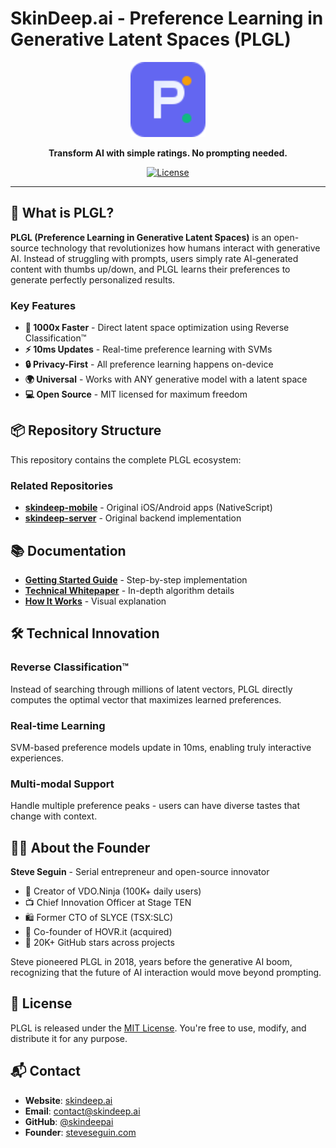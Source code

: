 # SkinDeep.ai - Preference Learning in Generative Latent Spaces (PLGL)

<p align="center">
  <img src="https://raw.githubusercontent.com/skindeepai/website/refs/heads/main/favicon-simple.svg" alt="PLGL Logo" width="120" height="120">
</p>

<p align="center">
  <strong>Transform AI with simple ratings. No prompting needed.</strong>
</p>

<p align="center">
  <a href="https://github.com/skindeepai/plgl/blob/main/LICENSE"><img src="https://img.shields.io/badge/license-MIT-blue.svg" alt="License"></a>
</p>

---

## 🎯 What is PLGL?

**PLGL (Preference Learning in Generative Latent Spaces)** is an open-source technology that revolutionizes how humans interact with generative AI. Instead of struggling with prompts, users simply rate AI-generated content with thumbs up/down, and PLGL learns their preferences to generate perfectly personalized results.

### Key Features

- **🚀 1000x Faster** - Direct latent space optimization using Reverse Classification™
- **⚡ 10ms Updates** - Real-time preference learning with SVMs
- **🔒 Privacy-First** - All preference learning happens on-device
- **🌍 Universal** - Works with ANY generative model with a latent space
- **💻 Open Source** - MIT licensed for maximum freedom

## 📦 Repository Structure

This repository contains the complete PLGL ecosystem:

### Related Repositories

- **[skindeep-mobile](https://github.com/skindeepai/skindeep-mobile)** - Original iOS/Android apps (NativeScript)
- **[skindeep-server](https://github.com/skindeepai/skindeep-server)** - Original backend implementation

## 📚 Documentation

- **[Getting Started Guide](https://skindeep.ai/getting-started.html)** - Step-by-step implementation
- **[Technical Whitepaper](https://skindeep.ai/whitepaper.html)** - In-depth algorithm details
- **[How It Works](https://skindeep.ai/how-it-works.html)** - Visual explanation

## 🛠️ Technical Innovation

### Reverse Classification™
Instead of searching through millions of latent vectors, PLGL directly computes the optimal vector that maximizes learned preferences.

### Real-time Learning
SVM-based preference models update in 10ms, enabling truly interactive experiences.

### Multi-modal Support
Handle multiple preference peaks - users can have diverse tastes that change with context.

## 👨‍💻 About the Founder

**Steve Seguin** - Serial entrepreneur and open-source innovator

- 🎥 Creator of VDO.Ninja (100K+ daily users)
- 📺 Chief Innovation Officer at Stage TEN
- 🛍️ Former CTO of SLYCE (TSX:SLC)
- 🎯 Co-founder of HOVR.it (acquired)
- 🌟 20K+ GitHub stars across projects

Steve pioneered PLGL in 2018, years before the generative AI boom, recognizing that the future of AI interaction would move beyond prompting.

## 📄 License

PLGL is released under the [MIT License](LICENSE). You're free to use, modify, and distribute it for any purpose.

## 📬 Contact

- **Website**: [skindeep.ai](https://skindeep.ai)
- **Email**: contact@skindeep.ai
- **GitHub**: [@skindeepai](https://github.com/skindeepai)
- **Founder**: [steveseguin.com](https://steveseguin.com)
